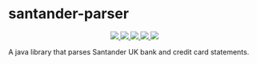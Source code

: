 # santander-parser

<p align="center">
    <a href="https://circleci.com/gh/clormor/santander-parser">
        <img src="https://img.shields.io/circleci/project/github/clormor/santander-parser.svg?style=plastic" />
    </a>
    <a href="https://maven-badges.herokuapp.com/maven-central/io.github.clormor/santander-parser">
        <img src="https://img.shields.io/maven-central/v/io.github.clormor/santander-parser.svg?style=plastic" />
    </a>
    <a href="https://codeclimate.com/github/clormor/santander-parser">
        <img src="https://img.shields.io/codeclimate/coverage/clormor/santander-parser.svg?style=plastic" />
    </a>
    <a href="https://codeclimate.com/github/clormor/santander-parser/issues">
        <img src="https://img.shields.io/codeclimate/maintainability/clormor/santander-parser.svg?style=plastic" />
    </a>
    <a href="https://github.com/clormor/santander-parser/commits">
        <img src="https://img.shields.io/github/last-commit/clormor/santander-parser.svg?style=plastic" />
    </a>
</p>

A java library that parses Santander UK bank and credit card statements.
